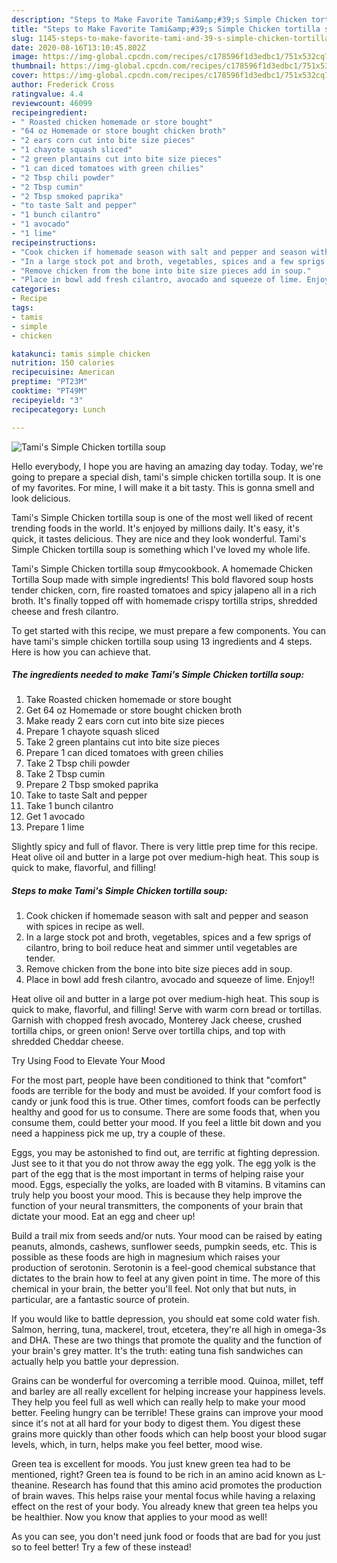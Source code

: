```yaml
---
description: "Steps to Make Favorite Tami&amp;#39;s Simple Chicken tortilla soup"
title: "Steps to Make Favorite Tami&amp;#39;s Simple Chicken tortilla soup"
slug: 1145-steps-to-make-favorite-tami-and-39-s-simple-chicken-tortilla-soup
date: 2020-08-16T13:10:45.802Z
image: https://img-global.cpcdn.com/recipes/c178596f1d3edbc1/751x532cq70/tamis-simple-chicken-tortilla-soup-recipe-main-photo.jpg
thumbnail: https://img-global.cpcdn.com/recipes/c178596f1d3edbc1/751x532cq70/tamis-simple-chicken-tortilla-soup-recipe-main-photo.jpg
cover: https://img-global.cpcdn.com/recipes/c178596f1d3edbc1/751x532cq70/tamis-simple-chicken-tortilla-soup-recipe-main-photo.jpg
author: Frederick Cross
ratingvalue: 4.4
reviewcount: 46099
recipeingredient:
- " Roasted chicken homemade or store bought"
- "64 oz Homemade or store bought chicken broth"
- "2 ears corn cut into bite size pieces"
- "1 chayote squash sliced"
- "2 green plantains cut into bite size pieces"
- "1 can diced tomatoes with green chilies"
- "2 Tbsp chili powder"
- "2 Tbsp cumin"
- "2 Tbsp smoked paprika"
- "to taste Salt and pepper"
- "1 bunch cilantro"
- "1 avocado"
- "1 lime"
recipeinstructions:
- "Cook chicken if homemade season with salt and pepper and season with spices in recipe as well."
- "In a large stock pot and broth, vegetables, spices and a few sprigs of cilantro, bring to boil reduce heat and simmer until vegetables are tender."
- "Remove chicken from the bone into bite size pieces add in soup."
- "Place in bowl add fresh cilantro, avocado and squeeze of lime. Enjoy!!"
categories:
- Recipe
tags:
- tamis
- simple
- chicken

katakunci: tamis simple chicken 
nutrition: 150 calories
recipecuisine: American
preptime: "PT23M"
cooktime: "PT49M"
recipeyield: "3"
recipecategory: Lunch

---
```



![Tami&#39;s Simple Chicken tortilla soup](https://img-global.cpcdn.com/recipes/c178596f1d3edbc1/751x532cq70/tamis-simple-chicken-tortilla-soup-recipe-main-photo.jpg)

Hello everybody, I hope you are having an amazing day today. Today, we're going to prepare a special dish, tami&#39;s simple chicken tortilla soup. It is one of my favorites. For mine, I will make it a bit tasty. This is gonna smell and look delicious.

Tami&#39;s Simple Chicken tortilla soup is one of the most well liked of recent trending foods in the world. It's enjoyed by millions daily. It's easy, it's quick, it tastes delicious. They are nice and they look wonderful. Tami&#39;s Simple Chicken tortilla soup is something which I've loved my whole life.

Tami&#39;s Simple Chicken tortilla soup #mycookbook. A homemade Chicken Tortilla Soup made with simple ingredients! This bold flavored soup hosts tender chicken, corn, fire roasted tomatoes and spicy jalapeno all in a rich broth. It&#39;s finally topped off with homemade crispy tortilla strips, shredded cheese and fresh cilantro.


To get started with this recipe, we must prepare a few components. You can have tami&#39;s simple chicken tortilla soup using 13 ingredients and 4 steps. Here is how you can achieve that.

<!--inarticleads1-->

##### The ingredients needed to make Tami&#39;s Simple Chicken tortilla soup:

1. Take  Roasted chicken homemade or store bought
1. Get 64 oz Homemade or store bought chicken broth
1. Make ready 2 ears corn cut into bite size pieces
1. Prepare 1 chayote squash sliced
1. Take 2 green plantains cut into bite size pieces
1. Prepare 1 can diced tomatoes with green chilies
1. Take 2 Tbsp chili powder
1. Take 2 Tbsp cumin
1. Prepare 2 Tbsp smoked paprika
1. Take to taste Salt and pepper
1. Take 1 bunch cilantro
1. Get 1 avocado
1. Prepare 1 lime


Slightly spicy and full of flavor. There is very little prep time for this recipe. Heat olive oil and butter in a large pot over medium-high heat. This soup is quick to make, flavorful, and filling! 

<!--inarticleads2-->

##### Steps to make Tami&#39;s Simple Chicken tortilla soup:

1. Cook chicken if homemade season with salt and pepper and season with spices in recipe as well.
1. In a large stock pot and broth, vegetables, spices and a few sprigs of cilantro, bring to boil reduce heat and simmer until vegetables are tender.
1. Remove chicken from the bone into bite size pieces add in soup.
1. Place in bowl add fresh cilantro, avocado and squeeze of lime. Enjoy!!


Heat olive oil and butter in a large pot over medium-high heat. This soup is quick to make, flavorful, and filling! Serve with warm corn bread or tortillas. Garnish with chopped fresh avocado, Monterey Jack cheese, crushed tortilla chips, or green onion! Serve over tortilla chips, and top with shredded Cheddar cheese. 

Try Using Food to Elevate Your Mood


For the most part, people have been conditioned to think that "comfort" foods are terrible for the body and must be avoided. If your comfort food is candy or junk food this is true. Other times, comfort foods can be perfectly healthy and good for us to consume. There are some foods that, when you consume them, could better your mood. If you feel a little bit down and you need a happiness pick me up, try a couple of these.

Eggs, you may be astonished to find out, are terrific at fighting depression. Just see to it that you do not throw away the egg yolk. The egg yolk is the part of the egg that is the most important in terms of helping raise your mood. Eggs, especially the yolks, are loaded with B vitamins. B vitamins can truly help you boost your mood. This is because they help improve the function of your neural transmitters, the components of your brain that dictate your mood. Eat an egg and cheer up!

Build a trail mix from seeds and/or nuts. Your mood can be raised by eating peanuts, almonds, cashews, sunflower seeds, pumpkin seeds, etc. This is possible as these foods are high in magnesium which raises your production of serotonin. Serotonin is a feel-good chemical substance that dictates to the brain how to feel at any given point in time. The more of this chemical in your brain, the better you'll feel. Not only that but nuts, in particular, are a fantastic source of protein.

If you would like to battle depression, you should eat some cold water fish. Salmon, herring, tuna, mackerel, trout, etcetera, they're all high in omega-3s and DHA. These are two things that promote the quality and the function of your brain's grey matter. It's the truth: eating tuna fish sandwiches can actually help you battle your depression. 

Grains can be wonderful for overcoming a terrible mood. Quinoa, millet, teff and barley are all really excellent for helping increase your happiness levels. They help you feel full as well which can really help to make your mood better. Feeling hungry can be terrible! These grains can improve your mood since it's not at all hard for your body to digest them. You digest these grains more quickly than other foods which can help boost your blood sugar levels, which, in turn, helps make you feel better, mood wise.

Green tea is excellent for moods. You just knew green tea had to be mentioned, right? Green tea is found to be rich in an amino acid known as L-theanine. Research has found that this amino acid promotes the production of brain waves. This helps raise your mental focus while having a relaxing effect on the rest of your body. You already knew that green tea helps you be healthier. Now you know that applies to your mood as well!

As you can see, you don't need junk food or foods that are bad for you just so to feel better! Try a few of these instead!

